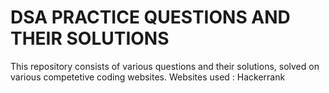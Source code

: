 # DSA PRACTICE QUESTIONS AND THEIR SOLUTIONS 

This repository consists of various questions and their solutions, solved on various competetive coding websites.
Websites used : Hackerrank
